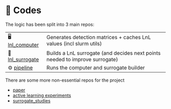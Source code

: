 # 🤖 Codes

The logic has been split into 3 main repos:

|                                                                         |                                                                              |
| ----------------------------------------------------------------------- | ---------------------------------------------------------------------------- |
| 🖥️ [lnl\_computer](https://github.com/COMPAS-Surrogate/lnl\_computer)  | Generates detection matrices + caches LnL values (incl slurm utils)          |
| 🧬 [lnl\_surrogate](https://github.com/COMPAS-Surrogate/lnl\_surrogate) | Builds a LnL surrogate (and decides next points needed to improve surrogate) |
| ⚙️ [pipeline](https://github.com/COMPAS-Surrogate/pipeline)             | Runs the computer and surrogate builder                                      |

There are some more non-essential repos for the project

* [paper](https://github.com/COMPAS-Surrogate/paper)
* [active learning experiments](https://github.com/COMPAS-Surrogate/active\_learning\_experiments)
* [surrogate\_studies](https://github.com/COMPAS-Surrogate/surrogate\_studies)
